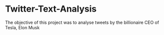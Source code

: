 # Twitter-Text-Analysis
The objective of this project was to analyse tweets by the billionaire CEO of Tesla, Elon Musk
